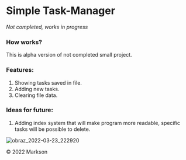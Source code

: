 
# Simple Task-Manager
  *Not completed, works in progress* 

### How works?
  This is alpha version of not completed small project.

### Features:
  1. Showing tasks saved in file.
  2. Adding new tasks.
  3. Clearing file data.

### Ideas for future:
  1. Adding index system that will make program more readable, specific tasks will be possible to delete.
  
![obraz_2022-03-23_222920](https://user-images.githubusercontent.com/88060437/159798945-8a74813f-a2f8-4919-b6ce-eb4ec9b87715.png)

© 2022 Markson
